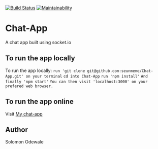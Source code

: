 [![Build Status](https://travis-ci.org/seunmeme/Chat-App.svg?branch=master)](https://travis-ci.org/seunmeme/Chat-App)
[![Maintainability](https://api.codeclimate.com/v1/badges/83dd7cc78c5da1dd07c6/maintainability)](https://codeclimate.com/github/seunmeme/Chat-App/maintainability)
# Chat-App
A chat app built using socket.io

## To run the app locally
To run the app locally:
```run 'git clone git@github.com:seunmeme/Chat-App.git' on your terminal```
```cd into Chat-App```
```run 'npm install'```
```And finally 'npm start'```
```You can then visit 'localhost:3000' on your prefered web browser.```

## To run the app online
Visit [My chat-app](https://floating-woodland-96713.herokuapp.com/)


## Author
Solomon Odewale
